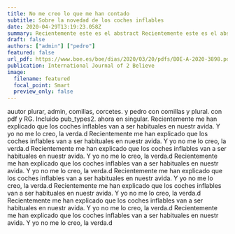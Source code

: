 ```yaml
---
title: No me creo lo que me han contado
subtitle: Sobre la novedad de los coches inflables
date: 2020-04-29T13:19:23.058Z
summary: Recientemente este es el abstract Recientemente este es el abstract Recientemente este es el abstract Recientemente este es el abstract Recientemente este es el abstract Recientemente este es el abstract 
draft: false
authors: ["admin"] ["pedro"]
featured: false
url_pdf: https://www.boe.es/boe/dias/2020/03/20/pdfs/BOE-A-2020-3898.pdf
publication: International Journal of 2 Believe
image:
  filename: featured
  focal_point: Smart
  preview_only: false
---
```

auutor plurar, admin, comillas, corcetes. y pedro
con comillas y plural. con pdf y RG. Incluido pub_types2. ahora en singular. Recientemente me han explicado que los coches inflables van a ser habituales en nuestr avida. Y yo no me lo creo, la verda.d Recientemente me han explicado que los coches inflables van a ser habituales en nuestr avida. Y yo no me lo creo, la verda.d Recientemente me han explicado que los coches inflables van a ser habituales en nuestr avida. Y yo no me lo creo, la verda.d Recientemente me han explicado que los coches inflables van a ser habituales en nuestr avida. Y yo no me lo creo, la verda.d Recientemente me han explicado que los coches inflables van a ser habituales en nuestr avida. Y yo no me lo creo, la verda.d Recientemente me han explicado que los coches inflables van a ser habituales en nuestr avida. Y yo no me lo creo, la verda.d Recientemente me han explicado que los coches inflables van a ser habituales en nuestr avida. Y yo no me lo creo, la verda.d Recientemente me han explicado que los coches inflables van a ser habituales en nuestr avida. Y yo no me lo creo, la verda.d
